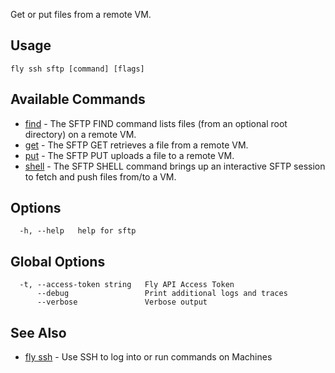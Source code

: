 Get or put files from a remote VM.

## Usage
~~~
fly ssh sftp [command] [flags]
~~~

## Available Commands
* [find](/docs/flyctl/ssh-sftp-find/)	 - The SFTP FIND command lists files (from an optional root directory) on a remote VM.
* [get](/docs/flyctl/ssh-sftp-get/)	 - The SFTP GET retrieves a file from a remote VM.
* [put](/docs/flyctl/ssh-sftp-put/)	 - The SFTP PUT uploads a file to a remote VM.
* [shell](/docs/flyctl/ssh-sftp-shell/)	 - The SFTP SHELL command brings up an interactive SFTP session to fetch and push files from/to a VM.

## Options

~~~
  -h, --help   help for sftp
~~~

## Global Options

~~~
  -t, --access-token string   Fly API Access Token
      --debug                 Print additional logs and traces
      --verbose               Verbose output
~~~

## See Also

* [fly ssh](/docs/flyctl/ssh/)	 - Use SSH to log into or run commands on Machines

